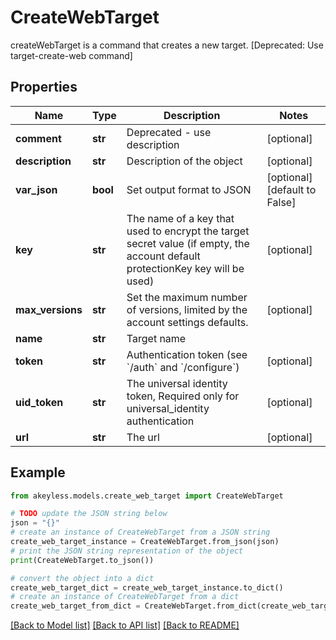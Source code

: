 # CreateWebTarget

createWebTarget is a command that creates a new target. [Deprecated: Use target-create-web command]

## Properties

Name | Type | Description | Notes
------------ | ------------- | ------------- | -------------
**comment** | **str** | Deprecated - use description | [optional] 
**description** | **str** | Description of the object | [optional] 
**var_json** | **bool** | Set output format to JSON | [optional] [default to False]
**key** | **str** | The name of a key that used to encrypt the target secret value (if empty, the account default protectionKey key will be used) | [optional] 
**max_versions** | **str** | Set the maximum number of versions, limited by the account settings defaults. | [optional] 
**name** | **str** | Target name | 
**token** | **str** | Authentication token (see &#x60;/auth&#x60; and &#x60;/configure&#x60;) | [optional] 
**uid_token** | **str** | The universal identity token, Required only for universal_identity authentication | [optional] 
**url** | **str** | The url | [optional] 

## Example

```python
from akeyless.models.create_web_target import CreateWebTarget

# TODO update the JSON string below
json = "{}"
# create an instance of CreateWebTarget from a JSON string
create_web_target_instance = CreateWebTarget.from_json(json)
# print the JSON string representation of the object
print(CreateWebTarget.to_json())

# convert the object into a dict
create_web_target_dict = create_web_target_instance.to_dict()
# create an instance of CreateWebTarget from a dict
create_web_target_from_dict = CreateWebTarget.from_dict(create_web_target_dict)
```
[[Back to Model list]](../README.md#documentation-for-models) [[Back to API list]](../README.md#documentation-for-api-endpoints) [[Back to README]](../README.md)


